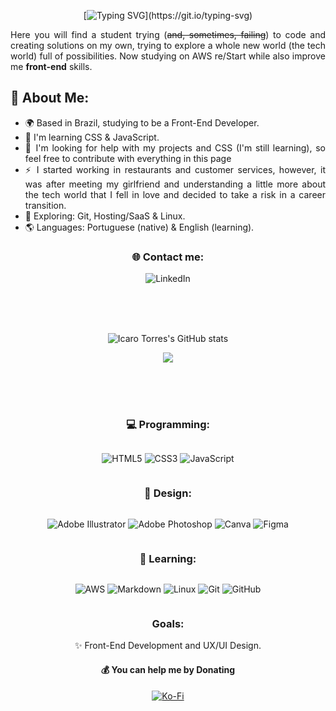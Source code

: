 <div align="center">

[![Typing SVG](https://readme-typing-svg.demolab.com?font=montserrat&size=30&pause=1000&color=365536&center=true&vCenter=true&width=500&lines=Hey!+I'm+Icaro+Torres%2C+welcome!)](https://git.io/typing-svg)

</div>

<div align="justify">

Here you will find a student trying (<s>and, sometimes, failing</s>) to code and creating solutions on my own, trying to explore a whole new world (the tech world) full of possibilities. Now studying on AWS re/Start while also improve me <b>front-end</b> skills.

## 💫 About Me:

- 🌍 Based in Brazil, studying to be a Front-End Developer.
- 🧠 I'm learning CSS & JavaScript.
- 🤔 I'm looking for help with my projects and CSS (I'm still learning), so feel free to contribute with everything in this page
- ⚡️ I started working in restaurants and  customer services, however, it was after meeting my girlfriend and understanding a little more about the tech world that I fell in love and decided to take a risk in a career transition.
- 🔭 Exploring: Git, Hosting/SaaS & Linux.
- 🌎 Languages: Portuguese (native) & English (learning).

</div>

<div align="center">

### 🌐 Contact me:
![LinkedIn](https://img.shields.io/badge/linkedin-%230077B5.svg?color=365536&style=for-the-badge&logo=linkedin&logoColor=white)

</div>

<br>\
<br>

<div align="center">

![Icaro Torres's GitHub stats](https://github-readme-stats.vercel.app/api?username=icaro-torres&show_icons=false&theme=shadow_green&hide_border=true)

![](https://nirzak-streak-stats.vercel.app/?user=icaro-torres&theme=shadow_green&hide_border=true)

<br>\
<br>

### 💻 Programming:
<div style="display: inline-block">

![HTML5](https://img.shields.io/badge/html5-%23E34F26.svg?color=365536&style=for-the-badge&logo=html5&logoColor=white)
![CSS3](https://img.shields.io/badge/css3-%231572B6.svg?color=365536&style=for-the-badge&logo=css3&logoColor=white)
![JavaScript](https://img.shields.io/badge/javascript-%23323330.svg?color=365536&style=for-the-badge&logo=javascript&logoColor=white)

</div>

### 🎨 Design:
<div style="display: inline-block">

![Adobe Illustrator](https://img.shields.io/badge/adobe%20illustrator-%23FF9A00.svg?color=365536&style=for-the-badge&logo=adobe%20illustrator&logoColor=white)
![Adobe Photoshop](https://img.shields.io/badge/adobe%20photoshop-%2331A8FF.svg?color=365536&style=for-the-badge&logo=adobe%20photoshop&logoColor=white)
![Canva](https://img.shields.io/badge/Canva-%2300C4CC.svg?color=365536&style=for-the-badge&logo=Canva&logoColor=white)
![Figma](https://img.shields.io/badge/figma-%23F24E1E.svg?color=365536&style=for-the-badge&logo=figma&logoColor=white)

</div>

### 📖 Learning:
<div style="display: inline-block">

![AWS](https://img.shields.io/badge/AWS-%23FF9900.svg?color=365536&style=for-the-badge&logo=amazon-aws&logoColor=white)
![Markdown](https://img.shields.io/badge/markdown-%23000000.svg?color=365536&style=for-the-badge&logo=markdown&logoColor=white)
![Linux](https://img.shields.io/badge/Linux-FCC624?color=365536&style=for-the-badge&logo=linux&logoColor=white)
![Git](https://img.shields.io/badge/git-%23F05033.svg?color=365536&style=for-the-badge&logo=git&logoColor=white)
![GitHub](https://img.shields.io/badge/github-%23121011.svg?color=365536&style=for-the-badge&logo=github&logoColor=white)

</div>

### **Goals:**

✨ Front-End Development and UX/UI Design.

#### 💰 You can help me by Donating

[![Ko-Fi](https://img.shields.io/badge/Ko--fi-F16061?color=365536&style=for-the-badge&logo=ko-fi&logoColor=white)](https://ko-fi.com/https://ko-fi.com/icarotorres)

</div>
